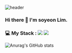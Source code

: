 ![header](https://capsule-render.vercel.app/api?type=soft&color=E3F6CE&height=100&section=header&text=♥%20Welcome%20to%20My%20GitHub%20♥&fontSize=30&fontColor=FFFFFF&animation=blinking)

### Hi there 👋 I'm soyeon Lim.

### 💻 My Stack : <img src="https://img.shields.io/badge/Python-3776AB?style=for-the-badge&logo=Python&logoColor=white"> <img src="https://img.shields.io/badge/MYSQL-4479A1?style=for-the-badge&logo=MYSQL&logoColor=white">


![Anurag's GitHub stats](https://github-readme-stats.vercel.app/api?username=ssyy5460&show_icons=true&theme=vue)




### 
<!--**ssyy5460/ssyy5460** is a ✨ _special_ ✨ repository because its `README.md` (this file) appears on your GitHub profile.

Here are some ideas to get you started:

- 🔭 I’m currently working on ...
- 🌱 I’m currently learning ...
- 👯 I’m looking to collaborate on ...
- 🤔 I’m looking for help with ...
- 💬 Ask me about ...
- 📫 How to reach me: ...
- 😄 Pronouns: ...
- ⚡ Fun fact: ...
-->


